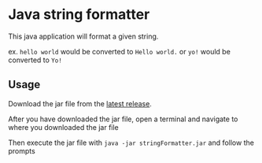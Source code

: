 # Java string formatter

This java application will format a given string.

ex. `hello world` would be converted to `Hello world.`
or `yo!` would be converted to `Yo!`

## Usage

Download the jar file from the [latest release](https://github.com/boafur/stringFormatter/releases/latest "latest release").

After you have downloaded the jar file, open a terminal and navigate to where you downloaded the jar file

Then execute the jar file with `java -jar stringFormatter.jar` and follow the prompts

